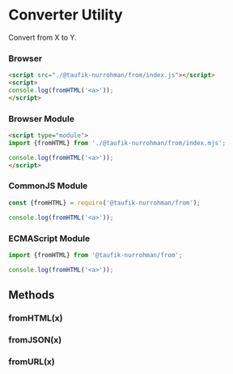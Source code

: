 Converter Utility
=================

Convert from X to Y.

### Browser

~~~ html
<script src="./@taufik-nurrohman/from/index.js"></script>
<script>
console.log(fromHTML('<a>'));
</script>
~~~

### Browser Module

~~~ html
<script type="module">
import {fromHTML} from './@taufik-nurrohman/from/index.mjs';

console.log(fromHTML('<a>'));
</script>
~~~

### CommonJS Module

~~~ js
const {fromHTML} = require('@taufik-nurrohman/from');

console.log(fromHTML('<a>'));
~~~

### ECMAScript Module

~~~ js
import {fromHTML} from '@taufik-nurrohman/from';

console.log(fromHTML('<a>'));
~~~

Methods
-------

### fromHTML(x)

### fromJSON(x)

### fromURL(x)
